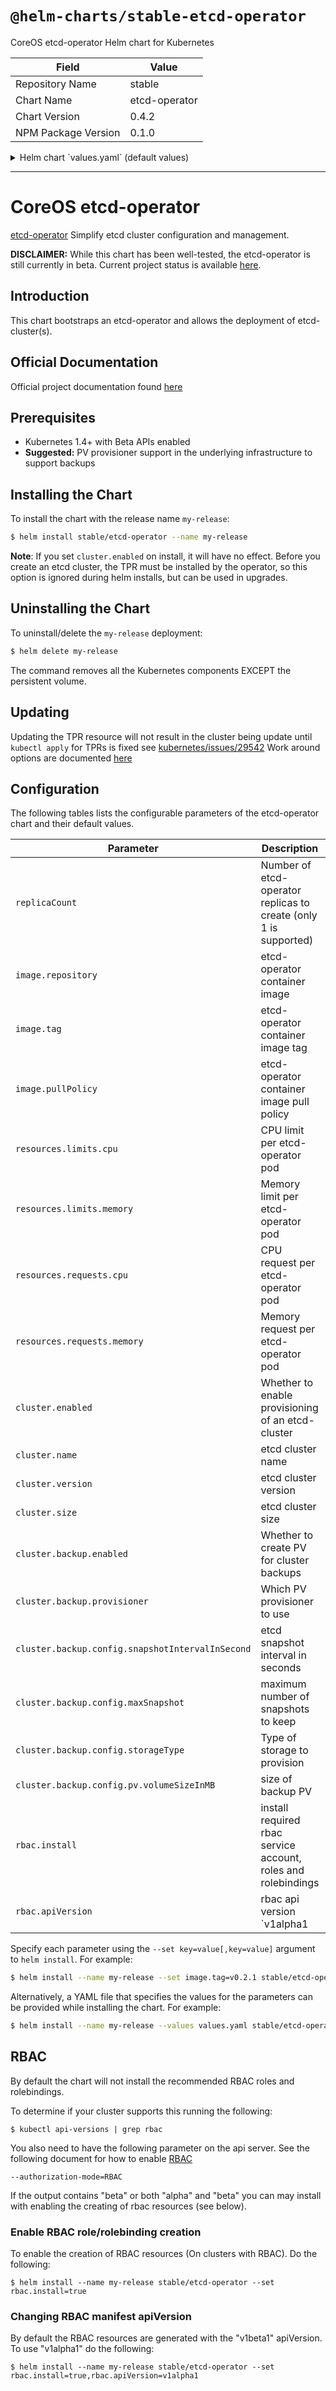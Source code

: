 # `@helm-charts/stable-etcd-operator`

CoreOS etcd-operator Helm chart for Kubernetes

| Field               | Value         |
| ------------------- | ------------- |
| Repository Name     | stable        |
| Chart Name          | etcd-operator |
| Chart Version       | 0.4.2         |
| NPM Package Version | 0.1.0         |

<details>

<summary>Helm chart `values.yaml` (default values)</summary>

```yaml
# Default values for etcd-operator.
# This is a YAML-formatted file.
# Declare variables to be passed into your templates.
replicaCount: 1
image:
  repository: quay.io/coreos/etcd-operator
  tag: v0.3.3
  pullPolicy: IfNotPresent
resources:
  limits:
    cpu: 100m
    memory: 128Mi
  requests:
    cpu: 100m
    memory: 128Mi

## etcd-operator specific values
## additional command arguments go here; will be translated to `--key=value` form
commandArgs:
  # analytics: true

## etcd-cluster specific values
cluster:
  enabled: false
  name: etcd-cluster
  size: 3
  version: v3.1.8
  backup:
    enabled: false
    ## Cloud specific PV provisioner
    ## Supports either kubernetes.io/gce-pd or kubernetes.io/aws-ebs
    provisioner: kubernetes.io/gce-pd
    config:
      ## short snapshot interval for testing, do not use this in production!
      snapshotIntervalInSecond: 30
      maxSnapshot: 5
      storageType: PersistentVolume
      pv:
        volumeSizeInMB: 512

## Install Default RBAC roles and bindings
rbac:
  install: false
  apiVersion: v1beta1
```

</details>

---

# CoreOS etcd-operator

[etcd-operator](https://coreos.com/blog/introducing-the-etcd-operator.html) Simplify etcd cluster
configuration and management.

**DISCLAIMER:** While this chart has been well-tested, the etcd-operator is still currently in beta.
Current project status is available [here](https://github.com/coreos/etcd-operator).

## Introduction

This chart bootstraps an etcd-operator and allows the deployment of etcd-cluster(s).

## Official Documentation

Official project documentation found [here](https://github.com/coreos/etcd-operator)

## Prerequisites

- Kubernetes 1.4+ with Beta APIs enabled
- **Suggested:** PV provisioner support in the underlying infrastructure to support backups

## Installing the Chart

To install the chart with the release name `my-release`:

```bash
$ helm install stable/etcd-operator --name my-release
```

**Note**: If you set `cluster.enabled` on install, it will have no effect.
Before you create an etcd cluster, the TPR must be installed by the operator, so this option is ignored during helm installs, but can be used in upgrades.

## Uninstalling the Chart

To uninstall/delete the `my-release` deployment:

```bash
$ helm delete my-release
```

The command removes all the Kubernetes components EXCEPT the persistent volume.

## Updating

Updating the TPR resource will not result in the cluster being update until `kubectl apply` for
TPRs is fixed see [kubernetes/issues/29542](https://github.com/kubernetes/kubernetes/issues/29542)
Work around options are documented [here](https://github.com/coreos/etcd-operator#resize-an-etcd-cluster)

## Configuration

The following tables lists the configurable parameters of the etcd-operator chart and their default values.

| Parameter                                        | Description                                                      | Default                                        |
| ------------------------------------------------ | ---------------------------------------------------------------- | ---------------------------------------------- |
| `replicaCount`                                   | Number of etcd-operator replicas to create (only 1 is supported) | `1`                                            |
| `image.repository`                               | etcd-operator container image                                    | `quay.io/coreos/etcd-operator`                 |
| `image.tag`                                      | etcd-operator container image tag                                | `v0.3.2`                                       |
| `image.pullPolicy`                               | etcd-operator container image pull policy                        | `IfNotPresent`                                 |
| `resources.limits.cpu`                           | CPU limit per etcd-operator pod                                  | `100m`                                         |
| `resources.limits.memory`                        | Memory limit per etcd-operator pod                               | `128Mi`                                        |
| `resources.requests.cpu`                         | CPU request per etcd-operator pod                                | `100m`                                         |
| `resources.requests.memory`                      | Memory request per etcd-operator pod                             | `128Mi`                                        |
| `cluster.enabled`                                | Whether to enable provisioning of an etcd-cluster                | `false`                                        |
| `cluster.name`                                   | etcd cluster name                                                | `etcd-cluster`                                 |
| `cluster.version`                                | etcd cluster version                                             | `v3.1.8`                                       |
| `cluster.size`                                   | etcd cluster size                                                | `3`                                            |
| `cluster.backup.enabled`                         | Whether to create PV for cluster backups                         | `false`                                        |
| `cluster.backup.provisioner`                     | Which PV provisioner to use                                      | `kubernetes.io/gce-pd` (kubernetes.io/aws-ebs) |
| `cluster.backup.config.snapshotIntervalInSecond` | etcd snapshot interval in seconds                                | `30`                                           |
| `cluster.backup.config.maxSnapshot`              | maximum number of snapshots to keep                              | `5`                                            |
| `cluster.backup.config.storageType`              | Type of storage to provision                                     | `PersistentVolume`                             |
| `cluster.backup.config.pv.volumeSizeInMB`        | size of backup PV                                                | `512MB`                                        |
| `rbac.install`                                   | install required rbac service account, roles and rolebindings    | `false`                                        |
| `rbac.apiVersion`                                | rbac api version `v1alpha1|v1beta1`                              | `v1beta1`                                      |

Specify each parameter using the `--set key=value[,key=value]` argument to `helm install`. For example:

```bash
$ helm install --name my-release --set image.tag=v0.2.1 stable/etcd-operator
```

Alternatively, a YAML file that specifies the values for the parameters can be provided while
installing the chart. For example:

```bash
$ helm install --name my-release --values values.yaml stable/etcd-operator
```

## RBAC

By default the chart will not install the recommended RBAC roles and rolebindings.

To determine if your cluster supports this running the following:

```console
$ kubectl api-versions | grep rbac
```

You also need to have the following parameter on the api server. See the following document for how to enable [RBAC](https://kubernetes.io/docs/admin/authorization/rbac/)

```
--authorization-mode=RBAC
```

If the output contains "beta" or both "alpha" and "beta" you can may install with enabling the creating of rbac resources (see below).

### Enable RBAC role/rolebinding creation

To enable the creation of RBAC resources (On clusters with RBAC). Do the following:

```console
$ helm install --name my-release stable/etcd-operator --set rbac.install=true
```

### Changing RBAC manifest apiVersion

By default the RBAC resources are generated with the "v1beta1" apiVersion. To use "v1alpha1" do the following:

```console
$ helm install --name my-release stable/etcd-operator --set rbac.install=true,rbac.apiVersion=v1alpha1
```

